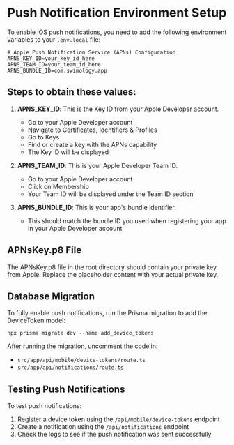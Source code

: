 # Push Notification Environment Setup

To enable iOS push notifications, you need to add the following environment variables to your `.env.local` file:

```
# Apple Push Notification Service (APNs) Configuration
APNS_KEY_ID=your_key_id_here
APNS_TEAM_ID=your_team_id_here
APNS_BUNDLE_ID=com.swimology.app
```

## Steps to obtain these values:

1. **APNS_KEY_ID**: This is the Key ID from your Apple Developer account.
   - Go to your Apple Developer account
   - Navigate to Certificates, Identifiers & Profiles
   - Go to Keys
   - Find or create a key with the APNs capability
   - The Key ID will be displayed

2. **APNS_TEAM_ID**: This is your Apple Developer Team ID.
   - Go to your Apple Developer account
   - Click on Membership
   - Your Team ID will be displayed under the Team ID section

3. **APNS_BUNDLE_ID**: This is your app's bundle identifier.
   - This should match the bundle ID you used when registering your app in your Apple Developer account

## APNsKey.p8 File

The APNsKey.p8 file in the root directory should contain your private key from Apple. Replace the placeholder content with your actual private key.

## Database Migration

To fully enable push notifications, run the Prisma migration to add the DeviceToken model:

```
npx prisma migrate dev --name add_device_tokens
```

After running the migration, uncomment the code in:
- `src/app/api/mobile/device-tokens/route.ts`
- `src/app/api/notifications/route.ts`

## Testing Push Notifications

To test push notifications:
1. Register a device token using the `/api/mobile/device-tokens` endpoint
2. Create a notification using the `/api/notifications` endpoint
3. Check the logs to see if the push notification was sent successfully 
